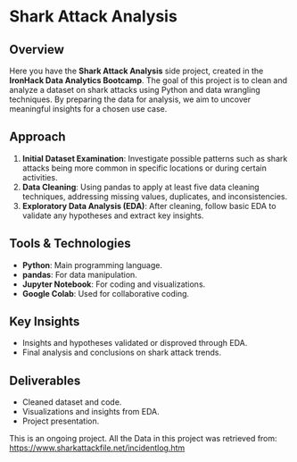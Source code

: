 # Shark Attack Analysis

## Overview
Here you have the **Shark Attack Analysis** side project, created in the **IronHack Data Analytics Bootcamp**. The goal of this project is to clean and analyze a dataset on shark attacks using Python and data wrangling techniques. By preparing the data for analysis, we aim to uncover meaningful insights for a chosen use case.

## Approach
1. **Initial Dataset Examination**: Investigate possible patterns such as shark attacks being more common in specific locations or during certain activities.
2. **Data Cleaning**: Using pandas to apply at least five data cleaning techniques, addressing missing values, duplicates, and inconsistencies.
3. **Exploratory Data Analysis (EDA)**: After cleaning, follow basic EDA to validate any hypotheses and extract key insights.

## Tools & Technologies
- **Python**: Main programming language.
- **pandas**: For data manipulation.
- **Jupyter Notebook**: For coding and visualizations.
- **Google Colab**: Used for collaborative coding.

## Key Insights
- Insights and hypotheses validated or disproved through EDA.
- Final analysis and conclusions on shark attack trends.

## Deliverables
- Cleaned dataset and code.
- Visualizations and insights from EDA.
- Project presentation.

This is an ongoing project.
All the Data in this project was retrieved from: https://www.sharkattackfile.net/incidentlog.htm 
